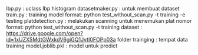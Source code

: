 lbp.py 					: uclass lbp histogram
datasetmaker.py 		: untuk membuat dataset
train.py 				: training model
					   	  format: python test_without_scan.py -t training -e testing
platdetection.py		: melakukan scanning untuk menemukan plat nomor  
						  format: python test_without_scan.py -t training
dataset   				: https://drive.google.com/open?id=1xUZX5MdtGWxkdV6giGQ1JvtI0FOPp03a
folder trainging		: tempat data training
model.joblib.pkl 		: model untuk predict
